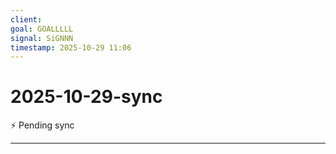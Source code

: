 ```yaml
---
client: 
goal: GOALLLLL
signal: SiGNNN
timestamp: 2025-10-29 11:06
---
```


# 2025-10-29-sync

⚡ Pending sync




---
